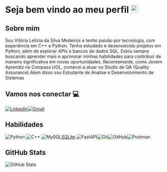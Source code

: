 # Seja bem vindo ao meu perfil <img src="https://raw.githubusercontent.com/Tarikul-Islam-Anik/Animated-Fluent-Emojis/master/Emojis/Smilies/Heart%20Decoration.png" alt="Heart Decoration" width="25" height="25" />

## Sobre mim

Sou Vitória Leticia da Silva Medeiros e tenho paixão por tecnologia, com experiência em C++ e Python. Tenho estudado e desenvolvido projetos em Python, além de explorar APIs e bancos de dados SQL. Estou sempre buscando aprender mais e aprimorar minhas habilidades para contribuir de maneira significativa em novas oportunidades. Recentemente, como Jovem Aprendiz na Compass UOL, comecei a atuar no Studio de QA (Quality Assurance).Alem disso sou Estudante de Analise e Desenvolvimento de Sistemas

## Vamos nos conectar 💻
[![LinkedIn](https://img.shields.io/badge/LinkedIn-0077B5?style=for-the-badge&logo=linkedin&logoColor=white)](https://www.linkedin.com/in/vitoria-leticia-da-silva-medeiros-174a972b1/)[![Gmail](https://img.shields.io/badge/Gmail-333333?style=for-the-badge&logo=gmail&logoColor=red)](mailto:vileticia1301@gmail.com)

## Habilidades

![Python](https://img.shields.io/badge/python-3670A0?style=for-the-badge&logo=python&logoColor=ffdd54) ![C++](https://img.shields.io/badge/C%2B%2B-00599C?style=for-the-badge&logo=c%2B%2B&logoColor=white)	![MySQL](https://img.shields.io/badge/MySQL-00000F?style=for-the-badge&logo=mysql&logoColor=white)[SQLite](https://img.shields.io/badge/SQLite-000?style=for-the-badge&logo=sqlite&logoColor=07405E)
![FastAPI](https://img.shields.io/badge/FastAPI-00C7B7?style=for-the-badge&logo=fastapi&logoColor=white)![Git](https://img.shields.io/badge/GIT-E44C30?style=for-the-badge&logo=git&logoColor=white)![GitHub](https://img.shields.io/badge/GitHub-181717?style=for-the-badge&logo=github&logoColor=white)![Postman](https://img.shields.io/badge/Postman-FF6C37.svg?style=for-the-badge&logo=Postman&logoColor=white)
## GitHub Stats

![GitHub Stats](https://github-readme-stats.vercel.app/api?username=VitoriaLeti&theme=transparent&bg_color=000&border_color=30A3DC&show_icons=true&icon_color=30A3DC&title_color=E94D5F&text_color=FFF)


